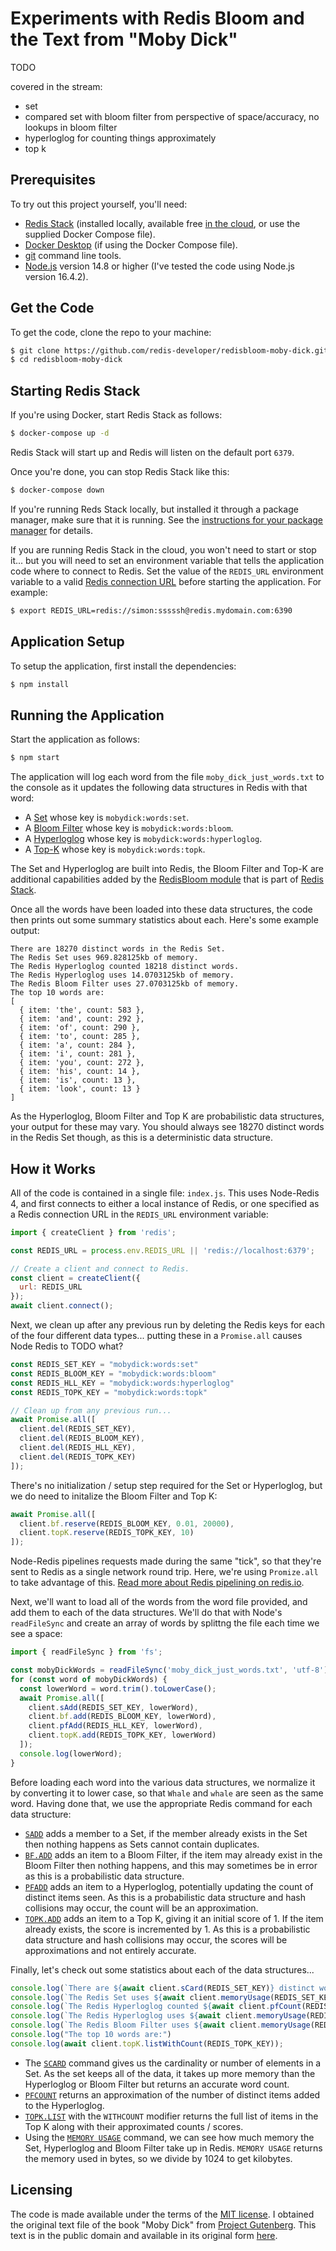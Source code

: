 # Experiments with Redis Bloom and the Text from "Moby Dick"

TODO

covered in the stream:

* set
* compared set with bloom filter from perspective of space/accuracy, no lookups in bloom filter
* hyperloglog for counting things approximately
* top k

## Prerequisites

To try out this project yourself, you'll need:

* [Redis Stack](https://redis.io/docs/stack/) (installed locally, available free [in the cloud](https://redis.com/try-free/), or use the supplied Docker Compose file).
* [Docker Desktop](https://www.docker.com/products/docker-desktop/) (if using the Docker Compose file).
* [git](https://git-scm.com/download) command line tools.
* [Node.js](https://nodejs.org/) version 14.8 or higher (I've tested the code using Node.js version 16.4.2).

## Get the Code

To get the code, clone the repo to your machine:

```bash
$ git clone https://github.com/redis-developer/redisbloom-moby-dick.git
$ cd redisbloom-moby-dick
```

## Starting Redis Stack

If you're using Docker, start Redis Stack as follows:

```bash
$ docker-compose up -d
```

Redis Stack will start up and Redis will listen on the default port `6379`.

Once you're done, you can stop Redis Stack like this:

```bash
$ docker-compose down
```

If you're running Reds Stack locally, but installed it through a package manager, make sure that it is running.  See the [instructions for your package manager](https://redis.io/docs/stack/get-started/install/) for details.

If you are running Redis Stack in the cloud, you won't need to start or stop it... but you will need to set an environment variable that tells the application code where to connect to Redis.  Set the value of the `REDIS_URL` environment variable to a valid [Redis connection URL](https://github.com/redis/node-redis#usage) before starting the application.  For example:

```bash
$ export REDIS_URL=redis://simon:sssssh@redis.mydomain.com:6390
```

## Application Setup

To setup the application, first install the dependencies:

```bash
$ npm install
```

## Running the Application

Start the application as follows:

```bash
$ npm start
```

The application will log each word from the file `moby_dick_just_words.txt` to the console as it updates the following data structures in Redis with that word:

* A [Set](https://redis.io/docs/manual/data-types/data-types-tutorial/#sets) whose key is `mobydick:words:set`.
* A [Bloom Filter](https://redis.io/docs/stack/bloom/) whose key is `mobydick:words:bloom`.
* A [Hyperloglog](https://redis.io/docs/manual/data-types/data-types-tutorial/#hyperloglogs) whose key is `mobydick:words:hyperloglog`.
* A [Top-K](https://redis.io/docs/stack/bloom/) whose key is `mobydick:words:topk`.

The Set and Hyperloglog are built into Redis, the Bloom Filter and Top-K are additional capabilities added by the [RedisBloom module](https://redis.io/docs/stack/bloom/) that is part of [Redis Stack](https://redis.io/docs/stack/).

Once all the words have been loaded into these data structures, the code then prints out some summary statistics about each.  Here's some example output:

```
There are 18270 distinct words in the Redis Set.
The Redis Set uses 969.828125kb of memory.
The Redis Hyperloglog counted 18218 distinct words.
The Redis Hyperloglog uses 14.0703125kb of memory.
The Redis Bloom Filter uses 27.0703125kb of memory.
The top 10 words are:
[
  { item: 'the', count: 583 },
  { item: 'and', count: 292 },
  { item: 'of', count: 290 },
  { item: 'to', count: 285 },
  { item: 'a', count: 284 },
  { item: 'i', count: 281 },
  { item: 'you', count: 272 },
  { item: 'his', count: 14 },
  { item: 'is', count: 13 },
  { item: 'look', count: 13 }
]
```

As the Hyperloglog, Bloom Filter and Top K are probabilistic data structures, your output for these may vary. You should always see 18270 distinct words in the Redis Set though, as this is a deterministic data structure.

## How it Works

All of the code is contained in a single file: `index.js`.  This uses Node-Redis 4, and first connects to either a local instance of Redis, or one specified as a Redis connection URL in the `REDIS_URL` environment variable:

```javascript
import { createClient } from 'redis';

const REDIS_URL = process.env.REDIS_URL || 'redis://localhost:6379';

// Create a client and connect to Redis.
const client = createClient({
  url: REDIS_URL
});
await client.connect();
```

Next, we clean up after any previous run by deleting the Redis keys for each of the four different data types... putting these in a `Promise.all` causes Node Redis to TODO what?

```javascript
const REDIS_SET_KEY = "mobydick:words:set"
const REDIS_BLOOM_KEY = "mobydick:words:bloom"
const REDIS_HLL_KEY = "mobydick:words:hyperloglog"
const REDIS_TOPK_KEY = "mobydick:words:topk"

// Clean up from any previous run...
await Promise.all([
  client.del(REDIS_SET_KEY),
  client.del(REDIS_BLOOM_KEY),
  client.del(REDIS_HLL_KEY),
  client.del(REDIS_TOPK_KEY)
]);
```

There's no initialization / setup step required for the Set or Hyperloglog, but we do need to initalize the Bloom Filter and Top K:

```javascript
await Promise.all([
  client.bf.reserve(REDIS_BLOOM_KEY, 0.01, 20000),
  client.topK.reserve(REDIS_TOPK_KEY, 10)
]);
```

Node-Redis pipelines requests made during the same "tick", so that they're sent to Redis as a single network round trip.  Here, we're using `Promize.all` to take advantage of this.  [Read more about Redis pipelining on redis.io](https://redis.io/docs/manual/pipelining/).

Next, we'll want to load all of the words from the word file provided, and add them to each of the data structures.  We'll do that with Node's `readFileSync` and create an array of words by splittng the file each time we see a space:

```javascript
import { readFileSync } from 'fs';

const mobyDickWords = readFileSync('moby_dick_just_words.txt', 'utf-8').split(' ');
for (const word of mobyDickWords) {
  const lowerWord = word.trim().toLowerCase();
  await Promise.all([
    client.sAdd(REDIS_SET_KEY, lowerWord),
    client.bf.add(REDIS_BLOOM_KEY, lowerWord),
    client.pfAdd(REDIS_HLL_KEY, lowerWord),
    client.topK.add(REDIS_TOPK_KEY, lowerWord)
  ]);
  console.log(lowerWord);
}
```

Before loading each word into the various data structures, we normalize it by converting it to lower case, so that `Whale` and `whale` are seen as the same word.  Having done that, we use the appropriate Redis command for each data structure:

* [`SADD`](https://redis.io/commands/sadd/) adds a member to a Set, if the member already exists in the Set then nothing happens as Sets cannot contain duplicates.
* [`BF.ADD`](https://redis.io/commands/bf.add/) adds an item to a Bloom Filter, if the item may already exist in the Bloom Filter then nothing happens, and this may sometimes be in error as this is a probabilistic data structure.
* [`PFADD`](https://redis.io/commands/pfadd/) adds an item to a Hyperloglog, potentially updating the count of distinct items seen.  As this is a probabilistic data structure and hash collisions may occur, the count will be an approximation.
* [`TOPK.ADD`](https://redis.io/commands/topk.add/) adds an item to a Top K, giving it an initial score of 1.  If the item already exists, the score is incremented by 1.  As this is a probabilistic data structure and hash collisions may occur, the scores will be approximations and not entirely accurate.

Finally, let's check out some statistics about each of the data structures...

```javascript
console.log(`There are ${await client.sCard(REDIS_SET_KEY)} distinct words in the Redis Set.`);
console.log(`The Redis Set uses ${await client.memoryUsage(REDIS_SET_KEY) / 1024}kb of memory.`);
console.log(`The Redis Hyperloglog counted ${await client.pfCount(REDIS_HLL_KEY)} distinct words.`);
console.log(`The Redis Hyperloglog uses ${await client.memoryUsage(REDIS_HLL_KEY) / 1024}kb of memory.`);
console.log(`The Redis Bloom Filter uses ${await client.memoryUsage(REDIS_BLOOM_KEY) / 1024}kb of memory.`);
console.log("The top 10 words are:")
console.log(await client.topK.listWithCount(REDIS_TOPK_KEY));
```

* The [`SCARD`](https://redis.io/commands/scard/) command gives us the cardinality or number of elements in a Set.  As the set keeps all of the data, it takes up more memory than the Hyperloglog or Bloom Filter but returns an accurate word count.
* [`PFCOUNT`](https://redis.io/commands/pfcount/) returns an approximation of the number of distinct items added to the Hyperloglog.  
* [`TOPK.LIST`](https://redis.io/commands/topk.list/) with the `WITHCOUNT` modifier returns the full list of items in the Top K along with their approximated counts / scores.
* Using the [`MEMORY USAGE`](https://redis.io/commands/memory-usage/) command, we can see how much memory the Set, Hyperloglog and Bloom Filter take up in Redis.  `MEMORY USAGE` returns the memory used in bytes, so we divide by 1024 to get kilobytes.

## Licensing

The code is made available under the terms of the [MIT license](https://mit-license.org/).  I obtained the original text file of the book "Moby Dick" from [Project Gutenberg](https://www.gutenberg.org/policy/permission.html).  This text is in the public domain and available in its original form [here](https://www.gutenberg.org/files/2701/2701-0.txt).